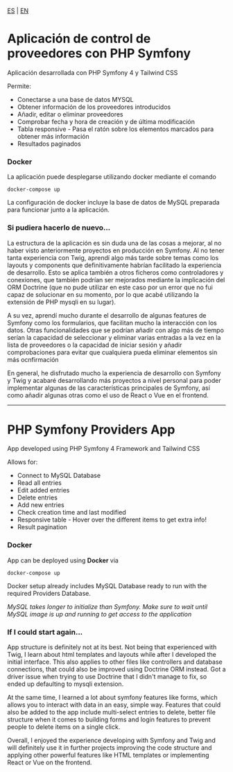 [ES](#Aplicación-de-control-de-proveedores-con-PHP-Symfony) | [EN](#PHP-Symfony-Providers-App)
# Aplicación de control de proveedores con PHP Symfony

Aplicación desarrollada con PHP Symfony 4 y Tailwind CSS

Permite:
- Conectarse a una base de datos MYSQL
- Obtener información de los proveedores introducidos
- Añadir, editar o eliminar proveedores
- Comprobar fecha y hora de creación y de última modificación
- Tabla responsive - Pasa el ratón sobre los elementos marcados para obtener más información
- Resultados paginados

### Docker

La aplicación puede desplegarse utilizando docker mediante el comando
```
docker-compose up
```
La configuración de docker incluye la base de datos de MySQL preparada para funcionar junto a la aplicación.

### Si pudiera hacerlo de nuevo...

La estructura de la aplicación es sin duda una de las cosas a mejorar, al no haber visto anteriormente proyectos en producción en Symfony. Al no tener tanta experiencia con Twig, aprendí algo más tarde sobre temas como los layouts y components que definitivamente habrían facilitado la experiencia de desarrollo. Esto se aplica también a otros ficheros como controladores y conexiones, que también podrían ser mejorados mediante la implicación del ORM Doctrine (que no pude utilizar en este caso por un error que no fui capaz de solucionar en su momento, por lo que acabé utilizando la extensión de PHP mysqli en su lugar).

A su vez, aprendí mucho durante el desarrollo de algunas features de Symfony como los formularios, que facilitan mucho la interacción con los datos. Otras funcionalidades que se podrían añadir con algo más de tiempo serían la capacidad de seleccionar y eliminar varias entradas a la vez en la lista de proveedores o la capacidad de iniciar sesión y añadir comprobaciones para evitar que cualquiera pueda eliminar elementos sin más ocnfirmación

En general, he disfrutado mucho la experiencia de desarrollo con Symfony y Twig y acabaré desarrollando más proyectos a nivel personal para poder implementar algunas de las características principales de Symfony, así como añadir algunas otras como el uso de React o Vue en el frontend.

---

# PHP Symfony Providers App

App developed using PHP Symfony 4 Framework and Tailwind CSS

Allows for:
- Connect to MySQL Database
- Read all entries
- Edit added entries
- Delete entries
- Add new entries
- Check creation time and last modified
- Responsive table - Hover over the different items to get extra info!
- Result pagination


### Docker

App can be deployed using **Docker** via

```
docker-compose up
```

Docker setup already includes MySQL Database ready to run with the required Providers Database.

*MySQL takes longer to initialize than Symfony. Make sure to wait until MySQL image is up and running to get access to the application*

### If I could start again...

App structure is definitely not at its best. Not being that experienced with Twig, I learn about html templates and layouts while after I developed the initial interface. This also applies to other files like controllers and database connections, that could also be improved using Doctrine ORM instead. Got a driver issue when trying to use Doctrine that I didn't manage to fix, so ended up defaulting to mysqli extension.

At the same time, I learned a lot about symfony features like forms, which allows you to interact with data in an easy, simple way. Features that could also be added to the app include multi-select entries to delete, better file structure when it comes to building forms and login features to prevent people to delete items on a single click.

Overall, I enjoyed the experience developing with Symfony and Twig and will definitely use it in further projects improving the code structure and applying other powerful features like HTML templates or implementing React or Vue on the frontend.
